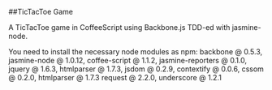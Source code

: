 ##TicTacToe Game

A TicTacToe game in CoffeeScript using Backbone.js TDD-ed with jasmine-node.

You need to install the necessary node modules as npm:
backbone @ 0.5.3, jasmine-node @ 1.0.12, coffee-script @ 1.1.2,
jasmine-reporters @ 0.1.0, jquery @ 1.6.3, htmlparser @ 1.7.3,
jsdom @ 0.2.9, contextify @ 0.0.6, cssom @ 0.2.0, htmlparser @ 1.7.3
request @ 2.2.0, underscore @ 1.2.1
